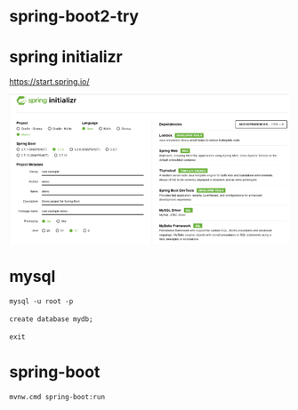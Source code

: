 # spring-boot2-try


# spring initializr

https://start.spring.io/

![spring initializr](initializr.png)


# mysql

```
mysql -u root -p

create database mydb;

exit
```

# spring-boot
```
mvnw.cmd spring-boot:run
```


